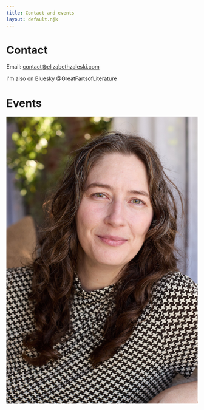 ```yaml
---
title: Contact and events
layout: default.njk
---
```


# Contact

 Email: contact@elizabethzaleski.com

 I'm also on Bluesky @GreatFartsofLiterature

# Events
![authorphoto](assets/images/2025Elizabeth02Crop.jpg)
